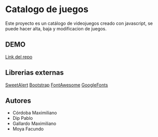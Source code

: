# Catalogo de juegos

Este proyecto es un catálogo de videojuegos creado con javascript, se puede hacer alta, baja y modificacion de juegos.

## DEMO

[Link del repo](https://rollingamesg3.netlify.app/)
## Librerias externas

[SweetAlert](https://sweetalert2.github.io/)
[Bootstrap](https://getbootstrap.com/)
[FontAwesome](https://fontawesome.com/)
[GoogleFonts](https://fonts.google.com/)


## Autores

- Córdoba Maximiliano
- Dip Pablo
- Gallardo Maximiliano
- Moya Facundo
